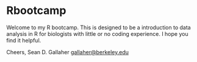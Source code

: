 # Rbootcamp

Welcome to my R bootcamp. This  is designed to be a
introduction to data analysis in R for biologists
with little or no coding experience. I hope you 
find it helpful.

Cheers,
Sean D. Gallaher
gallaher@berkeley.edu


